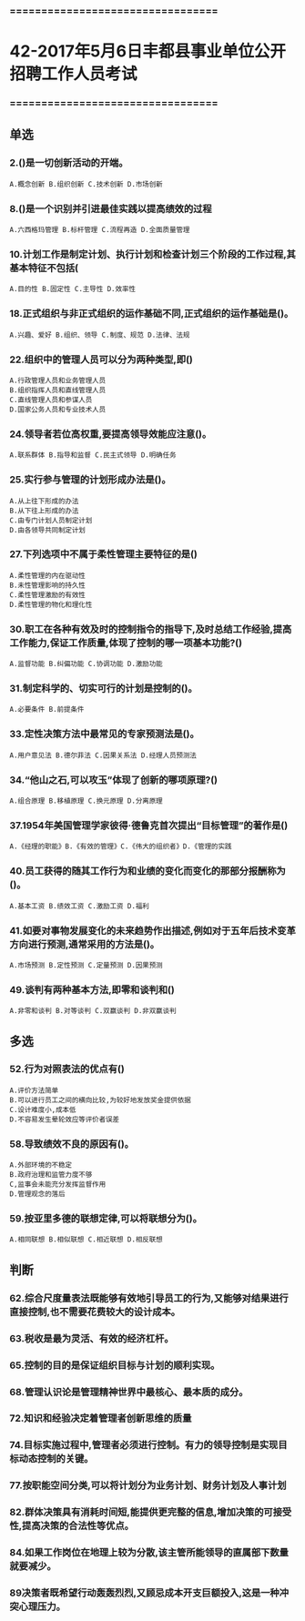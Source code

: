 ### =================================
# 42-2017年5月6日丰都县事业单位公开招聘工作人员考试
### =================================
## 单选
### 2.()是一切创新活动的开端。
    A.概念创新 B.组织创新 C.技术创新 D.市场创新

### 8.()是一个识别并引进最佳实践以提高绩效的过程
    A.六西格玛管理 B.标杆管理 C.流程再造 D.全面质量管理

### 10.计划工作是制定计划、执行计划和检查计划三个阶段的工作过程,其基本特征不包括(
    A.目的性 B.固定性 C.主导性 D.效率性

### 18.正式组织与非正式组织的运作基础不同,正式组织的运作基础是()。
    A.兴趣、爱好 B.组织、领导 C.制度、规范 D.法律、法规

### 22.组织中的管理人员可以分为两种类型,即()
    A.行政管理人员和业务管理人员
    B.组织指挥人员和直线管理人员
    C.直线管理人员和参谋人员
    D.国家公务人员和专业技术人员

### 24.领导者若位高权重,要提高领导效能应注意()。
    A.联系群体 B.指导和监督 C.民主式领导 D.明确任务

### 25.实行参与管理的计划形成办法是()。
    A.从上往下形成的办法
    B.从下往上形成的办法
    C.由专门计划人员制定计划
    D.由各领导共同制定计划

### 27.下列选项中不属于柔性管理主要特征的是()
    A.柔性管理的内在驱动性
    B.未性管理影响的持久性
    C.柔性管理激励的有效性
    D.柔性管理的物化和理化性

### 30.职工在各种有效及时的控制指令的指导下,及时总结工作经验,提高工作能力,保证工作质量,体现了控制的哪一项基本功能?()
    A.监督功能 B.纠偏功能 C.协调功能 D.激励功能

### 31.制定科学的、切实可行的计划是控制的()。
    A.必要条件 B.前提条件

### 33.定性决策方法中最常见的专家预测法是()。
    A.用户意见法 B.德尔菲法 C.因果关系法 D.经理人员预测法

### 34.“他山之石,可以攻玉”体现了创新的哪项原理?()
    A.组合原理 B.移植原理 C.换元原理 D.分离原理

### 37.1954年美国管理学家彼得·德鲁克首次提出“目标管理”的著作是()
    A.《经理的职能》B.《有效的管理》C.《伟大的组织者》D.《管理的实践

### 40.员工获得的随其工作行为和业绩的变化而变化的那部分报酬称为()。
    A.基本工资 B.绩效工资 C.激励工资 D.福利

### 41.如要对事物发展变化的未来趋势作出描述,例如对于五年后技术变革方向进行预测,通常采用的方法是()。
    A.市场预测 B.定性预测 C.定量预测 D.因果预测

### 49.谈判有两种基本方法,即零和谈判和()
    A.非零和谈判 B.对等谈判 C.双赢谈判 D.非双赢谈判

## 多选
### 52.行为对照表法的优点有()
    A.评价方法简单
    B.可以进行员工之间的横向比较,为较好地发放奖金提供依据
    C.设计难度小,成本低
    D.不容易发生晕轮效应等评价者误差

### 58.导致绩效不良的原因有()。
    A.外部环境的不稳定
    B.政府治理和监管力度不够
    C,监事会未能充分发挥监督作用
    D.管理观念的落后

### 59.按亚里多德的联想定律,可以将联想分为()。
    A.相同联想 B.相似联想 C.相近联想 D.相反联想

## 判断
### 62.综合尺度量表法既能够有效地引导员工的行为,又能够对结果进行直接控制,也不需要花费较大的设计成本。

### 63.税收是最为灵活、有效的经济杠杆。

### 65.控制的目的是保证组织目标与计划的顺利实现。

### 68.管理认识论是管理精神世界中最核心、最本质的成分。

### 72.知识和经验决定着管理者创新思维的质量

### 74.目标实施过程中,管理者必须进行控制。有力的领导控制是实现目标动态控制的关键。

### 77.按职能空间分类,可以将计划分为业务计划、财务计划及人事计划

### 82.群体决策具有消耗时间短,能提供更完整的信息,增加决策的可接受性,提高决策的合法性等优点。

### 84.如果工作岗位在地理上较为分散,该主管所能领导的直属部下数量就要减少。

### 89决策者既希望行动轰轰烈烈,又顾忌成本开支巨额投入,这是一种冲突心理压力。

